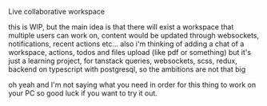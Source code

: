 Live collaborative workspace

this is WIP, but the main idea is that there will exist a workspace that multiple users can work on, content would be updated through websockets, notifications, recent actions etc...
also i'm thinking of adding a chat of a workspace, actions, todos and files upload (like pdf or something) but it's just a learning project, for tanstack queries, websockets,
scss, redux, backend on typescript with postgresql, so the ambitions are not that big

oh yeah and I'm not saying what you need in order for this thing to work on your PC so good luck if you want to try it out.
